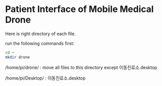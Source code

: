# Patient Interface of Mobile Medical Drone
Here is right directory of each file.

run the following commands first:
```bash
cd ~
mkdir drone
```


/home/pi/drone/ : move all files to this directory except 이동진료소.desktop

/home/pi/Desktop/ : 이동진료소.desktop
